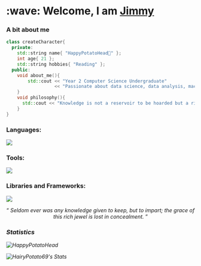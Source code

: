 <h1>
  :wave: Welcome, I am <a href = "https://github.com/HairyPotato69">Jimmy</a>
</h1>

### A bit about me
```c++
class createCharacter{
  private:
    std::string name{ "HappyPotatoHead🥔" };
    int age{ 21 };
    std::string hobbies{ "Reading" };
  public:
    void about_me(){
        std::cout << "Year 2 Computer Science Undergraduate"
                  << "Passionate about data science, data analysis, machine learning, and developing impactful projects."
    }
    void philosophy(){
      std::cout << "Knowledge is not a reservoir to be hoarded but a river to be shared"
    }
}
```

<h3 align="left">Languages:</h3>
<p align="left">
  <a href = "https://skillicons.dev">
    <img src = "https://skillicons.dev/icons?i=js,html,css,py,mysql,cpp,java&perline=4"/>
  </a>
</p>
<h3 align="left">Tools:</h3>
<p align="left">
  <a href = "https://skillicons.dev">
    <img src = "https://skillicons.dev/icons?i=vscode,visualstudio,obsidian,figma,docker,postgres,godot&perline=4" />
  </a>
</p>
<h3 align="left">Libraries and Frameworks:</h3>
<p align="left">
  <a href = "https://skillicons.dev">
    <img src = "https://skillicons.dev/icons?i=tailwind,bootstrap,flask,react,pytorch,sklearn,opencv&perline=4"/>
  </a>
</p>
<!--
<p align="left"> 
    <img src="https://raw.githubusercontent.com/devicons/devicon/master/icons/cplusplus/cplusplus-original.svg" alt="cplusplus" width="40" height="40"/> 
    <img src="https://raw.githubusercontent.com/devicons/devicon/master/icons/css3/css3-original-wordmark.svg" alt="css3" width="40" height="40"/> 
    <img src="https://raw.githubusercontent.com/devicons/devicon/master/icons/html5/html5-original-wordmark.svg" alt="html5" width="40" height="40"/> 
    <img src="https://raw.githubusercontent.com/devicons/devicon/master/icons/javascript/javascript-original.svg" alt="javascript" width="40" height="40"/>
    <img src="https://raw.githubusercontent.com/devicons/devicon/master/icons/python/python-original.svg" alt="python" width="40" height="40"/> 
</p>
-->

<div align="center">
  <q>
    <i>
      Seldom ever was any knowledge given to keep, but to impart; the grace of this rich jewel is lost in concealment.
    </<i>
  </q>
</div>

### Statistics
<p align="left"> 
  <img src="https://komarev.com/ghpvc/?username=HappyPotatoHead&label=Profile%20views&color=0e75b6&style=flat" alt="HappyPotatoHead" /> 
</p>

![HairyPotato69's Stats](https://github-readme-stats.vercel.app/api?username=HappyPotatoHead&theme=vue-dark&show_icons=true&hide_border=false&count_private=true)
